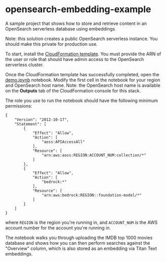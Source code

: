 # opensearch-embedding-example
A sample project that shows how to store and retrieve content in an OpenSearch serverless database using embeddings

Note: this solution creates a public OpenSearch serverless instance. You should make this private for production use. 

To start, install the [CloudFormation template](opensearch.yml). You must provide the ARN of the user or role that should have admin access to the OpenSearch serverless cluster. 

Once the CloudFormation template has successfully completed, open the [demo.ipynb](demo.ipynb) notebook. Modify the first cell in the notebook for your region and OpenSearch host name. Note: the OpenSearch host name is available on the **Outputs** tab of the CloudFormation console for this stack.

The role you use to run the notebook should have the following minimum permissions:

```
{
    "Version": "2012-10-17",
    "Statement": [
        {
            "Effect": "Allow",
            "Action": [
                "aoss:APIAccessAll"
            ],
            "Resource": [
                "arn:aws:aoss:REGION:ACCOUNT_NUM:collection/*"
            ]
        },
        {
            "Effect": "Allow",
            "Action": [
                "bedrock:*"
            ],
            "Resource": [
                "arn:aws:bedrock:REGION::foundation-model/*"
            ]
        }
    ]
}
```
where `REGION` is the region you're running in, and `ACCOUNT_NUM` is the AWS account number for the account you're running in.

The notebook walks you through uploading the IMDB top 1000 movies database and shows how you can then perform searches against the "Overview" column, which is also stored as an embedding via Titan Text embeddings.
